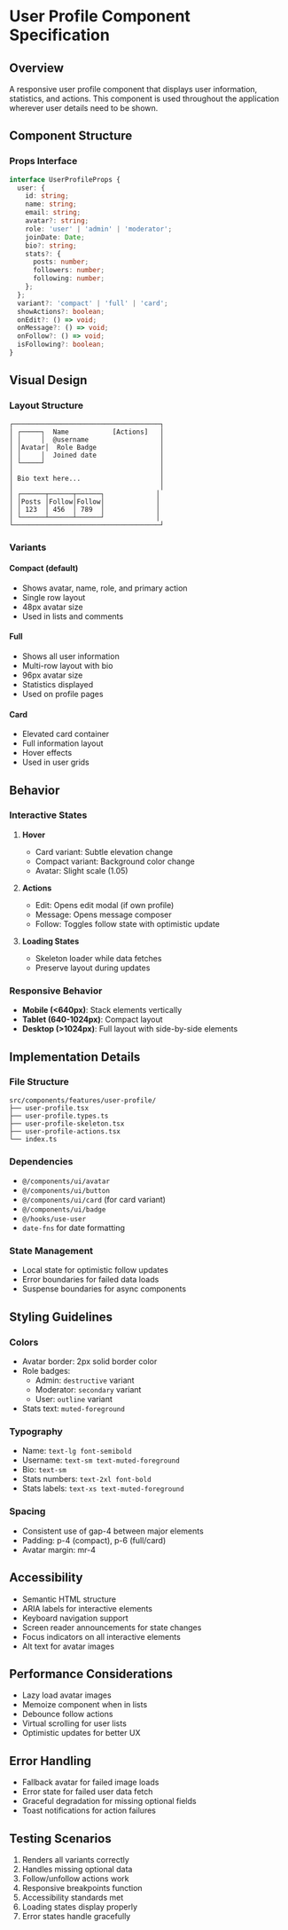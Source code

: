 # User Profile Component Specification

## Overview
A responsive user profile component that displays user information, statistics, and actions. This component is used throughout the application wherever user details need to be shown.

## Component Structure

### Props Interface
```typescript
interface UserProfileProps {
  user: {
    id: string;
    name: string;
    email: string;
    avatar?: string;
    role: 'user' | 'admin' | 'moderator';
    joinDate: Date;
    bio?: string;
    stats?: {
      posts: number;
      followers: number;
      following: number;
    };
  };
  variant?: 'compact' | 'full' | 'card';
  showActions?: boolean;
  onEdit?: () => void;
  onMessage?: () => void;
  onFollow?: () => void;
  isFollowing?: boolean;
}
```

## Visual Design

### Layout Structure
```
┌─────────────────────────────────────┐
│ ┌─────┐  Name           [Actions]   │
│ │     │  @username                  │
│ │Avatar│  Role Badge                │
│ │     │  Joined date                │
│ └─────┘                             │
│                                     │
│ Bio text here...                    │
│                                     │
│ ┌──────┬──────┬──────┐             │
│ │Posts │Follow│Follow│             │
│ │ 123  │ 456  │ 789  │             │
│ └──────┴──────┴──────┘             │
└─────────────────────────────────────┘
```

### Variants

#### Compact (default)
- Shows avatar, name, role, and primary action
- Single row layout
- 48px avatar size
- Used in lists and comments

#### Full
- Shows all user information
- Multi-row layout with bio
- 96px avatar size
- Statistics displayed
- Used on profile pages

#### Card
- Elevated card container
- Full information layout
- Hover effects
- Used in user grids

## Behavior

### Interactive States
1. **Hover**
   - Card variant: Subtle elevation change
   - Compact variant: Background color change
   - Avatar: Slight scale (1.05)

2. **Actions**
   - Edit: Opens edit modal (if own profile)
   - Message: Opens message composer
   - Follow: Toggles follow state with optimistic update

3. **Loading States**
   - Skeleton loader while data fetches
   - Preserve layout during updates

### Responsive Behavior
- **Mobile (<640px)**: Stack elements vertically
- **Tablet (640-1024px)**: Compact layout
- **Desktop (>1024px)**: Full layout with side-by-side elements

## Implementation Details

### File Structure
```
src/components/features/user-profile/
├── user-profile.tsx
├── user-profile.types.ts
├── user-profile-skeleton.tsx
├── user-profile-actions.tsx
└── index.ts
```

### Dependencies
- `@/components/ui/avatar`
- `@/components/ui/button`
- `@/components/ui/card` (for card variant)
- `@/components/ui/badge`
- `@/hooks/use-user`
- `date-fns` for date formatting

### State Management
- Local state for optimistic follow updates
- Error boundaries for failed data loads
- Suspense boundaries for async components

## Styling Guidelines

### Colors
- Avatar border: 2px solid border color
- Role badges:
  - Admin: `destructive` variant
  - Moderator: `secondary` variant
  - User: `outline` variant
- Stats text: `muted-foreground`

### Typography
- Name: `text-lg font-semibold`
- Username: `text-sm text-muted-foreground`
- Bio: `text-sm`
- Stats numbers: `text-2xl font-bold`
- Stats labels: `text-xs text-muted-foreground`

### Spacing
- Consistent use of gap-4 between major elements
- Padding: p-4 (compact), p-6 (full/card)
- Avatar margin: mr-4

## Accessibility

- Semantic HTML structure
- ARIA labels for interactive elements
- Keyboard navigation support
- Screen reader announcements for state changes
- Focus indicators on all interactive elements
- Alt text for avatar images

## Performance Considerations

- Lazy load avatar images
- Memoize component when in lists
- Debounce follow actions
- Virtual scrolling for user lists
- Optimistic updates for better UX

## Error Handling

- Fallback avatar for failed image loads
- Error state for failed user data fetch
- Graceful degradation for missing optional fields
- Toast notifications for action failures

## Testing Scenarios

1. Renders all variants correctly
2. Handles missing optional data
3. Follow/unfollow actions work
4. Responsive breakpoints function
5. Accessibility standards met
6. Loading states display properly
7. Error states handle gracefully